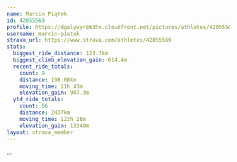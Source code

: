 ```yaml
---
name: Marcin Piątek
id: 42055569
profile: https://dgalywyr863hv.cloudfront.net/pictures/athletes/42055569/12602382/1/large.jpg
username: marcin-piatek
strava_url: https://www.strava.com/athletes/42055569
stats:
  biggest_ride_distance: 123.7km
  biggest_climb_elevation_gain: 614.4m
  recent_ride_totals:
    count: 9
    distance: 198.88km
    moving_time: 11h 43m
    elevation_gain: 907.3m
  ytd_ride_totals:
    count: 56
    distance: 2437km
    moving_time: 123h 28m
    elevation_gain: 13349m
layout: strava_member
--- 
```

...
